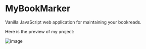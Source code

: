 # MyBookMarker
Vanilla JavaScript web application for maintaining your bookreads.

Here is the preview of my project:

![image](https://user-images.githubusercontent.com/62524722/138357467-44859981-04e8-4a95-8466-c58097029384.png)
